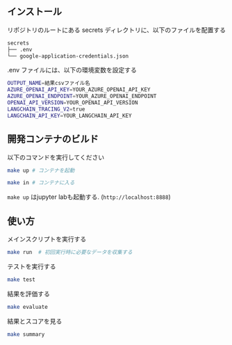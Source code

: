 
## インストール

リポジトリのルートにある secrets ディレクトリに、以下のファイルを配置する

```bash
secrets
├── .env
└── google-application-credentials.json
```

.env ファイルには、以下の環境変数を設定する

```bash
OUTPUT_NAME=結果csvファイル名
AZURE_OPENAI_API_KEY=YOUR_AZURE_OPENAI_API_KEY
AZURE_OPENAI_ENDPOINT=YOUR_AZURE_OPENAI_ENDPOINT
OPENAI_API_VERSION=YOUR_OPENAI_API_VERSION
LANGCHAIN_TRACING_V2=true
LANGCHAIN_API_KEY=YOUR_LANGCHAIN_API_KEY
```

## 開発コンテナのビルド

以下のコマンドを実行してください

```bash
make up # コンテナを起動
```

```bash
make in # コンテナに入る
```

`make up` はjupyter labも起動する. (`http://localhost:8888`)


## 使い方

メインスクリプトを実行する

```bash
make run  # 初回実行時に必要なデータを収集する
```

テストを実行する

```bash
make test
```

結果を評価する

```bash
make evaluate
```

結果とスコアを見る

```bash
make summary
```
